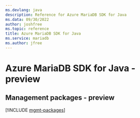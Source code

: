 ```yaml
---
ms.devlang: java
description: Reference for Azure MariaDB SDK for Java
ms.data: 09/30/2022
author: joshfree
ms.topic: reference
title: Azure MariaDB SDK for Java
ms.service: mariadb
ms.author: jfree
---
```

# Azure MariaDB SDK for Java - preview

## Management packages - preview
[!INCLUDE [mgmt-packages](mariadb-mgmt-index.md)]
